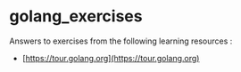 # golang_exercises

Answers to exercises from the following learning resources :

* [https://tour.golang.org](https://tour.golang.org)
